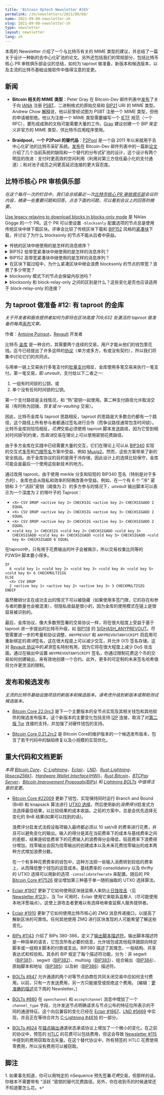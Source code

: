```yaml
---
title: 'Bitcoin Optech Newsletter #165'
permalink: /zh/newsletters/2021/09/08/
name: 2021-09-08-newsletter-zh 
slug: 2021-09-08-newsletter-zh 
type: newsletter
layout: newsletter
lang: zh
---
```


本周的 Newsletter 介绍了一个与比特币有关的 MIME 类型的建议，并总结了一篇关于设计一种新的去中心化矿池的论文。另外还包括我们的常规部分，包括比特币核心 PR 审核俱乐部会议的总结，如何为 taproot 做准备，新版本和候选版本，以及主流的比特币基础设施软件中值得注意的变更。

## 新闻
- **Bitcoin 相关的 MIME 类型**：Peter Gray 在 Bitcoin-Dev 邮件列表中[发布](https://lists.linuxfoundation.org/pipermail/bitcoin-dev/2021-August/019385.html)了关于向 [IANA](https://en.wikipedia.org/wiki/Internet_Assigned_Numbers_Authority) 注册 [PSBT](https://bitcoinops.org/en/topics/psbt/)、二进制格式的原始交易和 [BIP21](https://github.com/bitcoin/bips/blob/master/bip-0021.mediawiki) URI 的 MIME 类型。Andrew Chow [解释](https://lists.linuxfoundation.org/pipermail/bitcoin-dev/2021-August/019386.html)说，他以前曾经试图为 PSBT 注册一个 MIME 类型，但他的申请被拒绝。他认为注册一个 MIME 类型需要编写一个 [IETF](https://en.wikipedia.org/wiki/Internet_Engineering_Task_Force) 规范（一个 RFC），要形成成熟的文档可能需要大量的工作。[Gray](https://lists.linuxfoundation.org/pipermail/bitcoin-dev/2021-September/019390.html) 建议创建一个 BIP 来定义非官方的 MIME 类型，供比特币应用程序使用。

- **Braidpool，一个 P2Pool 的替代品**：[P2Pool](https://bitcointalk.org/index.php?topic=18313.0) 是一个自 2011 年以来就用于去中心化矿池的比特币采矿系统。[发布](https://lists.linuxfoundation.org/pipermail/bitcoin-dev/2021-August/019371.html)在 Bitcoin-Dev 邮件列表中的一篇新[论文](https://github.com/pool2win/braidpool/raw/main/proposal/proposal.pdf)介绍了几个当前系统的缺陷和一个替代的分布式矿池的设计，这个设计有两个明显的改进：支付时更高效的空间利用（利用对第三方信任最小化的支付通道）；和对池子成员之间更高延迟连接的更大容忍度。

## 比特币核心 PR 审核俱乐部
*在这个每月一次的栏目中，我们会总结最近一次[比特币核心 PR 审核俱乐部](https://bitcoincore.reviews/)会议的内容，摘录一些重要问题和回答。点击下面的问题，可以看到会议上的回答的摘要。*

[Use legacy relaying to download blocks in blocks-only mode](https://bitcoincore.reviews/22340) 是 Niklas Gögge 的一个 PR。这个 PR 可以使设置 `-blocksonly` 配置选项的节点总是使用传统区块中继下载区块。评审会比较了传统区块下载和 [BIP152](https://github.com/bitcoin/bips/blob/master/bip-0152.mediawiki) 风格的[紧凑块](https://bitcoinops.org/en/topics/compact-block-relay/)下载，并讨论了为什么 blocksonly 的节点不能从后者中获益。

<details><summary>传统的区块中继使用的是怎样的消息顺序？
</summary>

运行 v0.10 和更新版本的节点使用[头优先同步](https://github.com/bitcoin/bitcoin/pull/4468)：节点首先从对等节点收到一个包含区块头的 `headers` 信息。在验证区块头之后，再通过向它传输区块头的对等节点发送 `getdata(MSG_BLOCK, blockhash)` 消息来请求完整的区块。然后，对等节点会回复包含完整区块的 `block` 消息作为回应。[➚](https://bitcoincore.reviews/22340#l-49)
</details>

<details><summary>BIP152 低带宽紧凑块中继使用的是怎样的消息序列？
</summary>

对等节点通过在连接开始时发送 `sendcmpct` 来表明他们想使用紧凑块中继。低带宽紧凑块中继与传统块中继非常相似：在处理区块头后，节点使用 `getdata(MSG_CMPCT_BLOCK, blockhash)` 向其对等节点请求一个紧凑块，并收到一个 `cmpctblock` 作为响应。节点可以使用紧凑块的短码在它的内存池和缓存中寻找该区块的交易。如果还有未知交易，它可以使用 `getblocktxn` 向对等节点请求它们，并收到 `blocktxn` 消息作为响应。[➚](https://bitcoincore.reviews/22340#l-56)
</details>

<details><summary>BIP152 高带宽紧凑块中继使用的是怎样的消息序列？
</summary>

节点可以在第一次建立连接时，通过在连接开始时发送 `sendcmpct` 并将 `hb_mode`设置为 1，向对等节点请求高带宽紧凑块。这意味着对等节点可以立即发送 `cmpct` 块，而不需要先发送区块头信息或等待区块的 `getdata` 请求。如果需要，与低带宽紧凑块中继相同，节点可以使用 `getblocktxn` 和 `blocktxn` 请求和下载任何未知的区块交易。[➚](https://bitcoincore.reviews/22340#l-59)
</details>

<details><summary>在区块下载过程中，为什么紧凑区块中继会浪费 blocksonly 的节点的带宽？浪费了多少带宽？
</summary>

紧凑区块中继减少了拥有内存池的节点的带宽使用，因为他们不需要重新下载大部分的区块交易。然而，blocksonly 模式的节点不参与交易中继，通常他们的内存池是空的，这意味着它们无论如何都需要下载所有的交易。shortid、`getblocktxn` 和 `blocktxn` 的开销加起来，每个区块浪费了[大约 38kB 的带宽](https://github.com/bitcoin/bitcoin/pull/22340#issuecomment-872723147)，而 `getblocktxn` 和 `blocktxn` 消息的发送和响应也额外增加了下载区块的时间。[➚](https://bitcoincore.reviews/22340#l-82)
</details>

<details><summary>blocksonly 模式下的节点会保留内存池吗？
</summary>

虽然 blocksonly 的节点不参与交易中继，但他们仍然有一个内存池，并且由于某些原因其中可能会包含交易。例如，如果节点处于正常模式，然后在 blocksonly 模式下重新启动，那么内存池会在重新启动时持续存在。此外，任何通过钱包和客户端接口提交的交易都会被验证，并使用内存池进行转发。[➚](https://bitcoincore.reviews/22340#l-97)
</details>

<details><summary>blocksonly 和 block-relay-only 之间的区别是什么？这些变化是否也应该适用于 block-relay-only 的连接？
</summary>

Blocksonly 模式是一个节点设置，而 block-relay-only 是对等节点连接的一个属性。当一个节点以 blocksonly 模式启动时，该节点在与所有对等节点的版本握手中发送 `fRelay=false`，并断开发送任何交易相关消息的对等节点的连接。无论是否在 blocksonly 模式下，节点都可能有 block-relay-only 的连接，在这种连接下它们会忽略传入的交易和地址消息。因此，block-relay-only 连接的存在与节点的内存池内容和从紧凑块消息中重建区块的能力没有关系，所以这些变化不应该应用于 block-relay-only 连接。[➚](https://bitcoincore.reviews/22340#l-111)
</details>


## 为 taproot 做准备 #12: 有 taproot 的金库
*关于开发者和服务提供者如何为即将在区块高度 709,632 处激活的 taproot 做准备的每周[系列](https://bitcoinops.org/en/preparing-for-taproot/)文章。*

作者：[Antoine Poinsot](https://github.com/darosior)，[Revault](https://github.com/revault) 开发者

比特币 [金库](https://bitcoinops.org/en/topics/vaults/) 是一种合约，其需要两个连续的交易，用户才能从他们的钱包里花钱。迄今已经提出了许多这样的[协议](https://bitcoinops.org/en/topics/covenants/)（单方或多方，有或没有契约），所以我们将集中讨论它们的共同点。

与用单一链上交易执行多笔支付的[批量支付](https://bitcoinops.org/en/topics/payment-batching/)相反，金库使用多笔交易来执行一笔支付。第一笔交易，即 *unvault*，支付给以下二者之一:

1. 一组有时间锁的公钥，或
2. 单个没有任何时间锁的公钥。

第一个支付路径是主线情况，和 “热”密钥一起使用。第二种支付路径允许取消交易（有时称为回拨、*恢复或 re-vaulting* 交易）。

因此，比特币金库与 taproot 思路相反，taproot 的思路是大多数合约都有一个路径，这个路径上所有参与者都通过签名进行合作（而争议路径通常包含时间锁）。比特币金库则恰恰相反，*花费*交易必须使用 taproot 脚本发送路径，因为它受到相对时间锁<sup>[1](#footnote1)</sup>的约束，而*取消*交易在理论上可以使用密钥花费路径。

由于多方金库在实践中已经需要大量的交互，它们在理论上可以从 [BIP340](https://github.com/bitcoin/bips/blob/master/bip-0340.mediawiki) 实现的交互式[多签](https://bitcoinops.org/en/topics/multisignature/)和[门限签名](https://bitcoinops.org/en/topics/threshold-signature/)方案中受益，例如 [Musig2](https://bitcoinops.org/en/topics/musig/)。然而，这些方案带来了新的安全挑战。由于金库协议的目的是用于冷存储，因此设计上的选择比较保守，金库可能会是最后一个使用这些新技术的地方。

通过改用 taproot，由于使用 merkle 分支和较短的 BIP340 签名（特别是对于多方的），金库也会从隐私和效率的轻微改善中受益。例如，在一个有 6 个 "冷" 密钥和 3 个"活跃"密钥（阈值为 2）的多方参与的情况下，*unvault* 输出脚本可以表示为一个深度为 2 的带叶子的 Taproot：

- `<X> CSV DROP <active key 1> CHECKSIG <active key 2> CHECKSIGADD 2 EQUAL`
- `<X> CSV DROP <active key 2> CHECKSIG <active key 3> CHECKSIGADD 2 EQUAL`
- `<X> CSV DROP <active key 3> CHECKSIG <active key 1> CHECKSIGADD 2 EQUAL`
- `<cold key 1> CHECKSIG <cold key 2> CHECKSIGADD <cold key 3> CHECKSIGADD <cold key 4> CHECKSIGADD <cold key 5> CHECKSIGADD <cold key 6> CHECKSIGADD 6 EQUAL`

在taproot中，只有用于花费输出的叶子会被揭示，所以交易权重比同等的 P2WSH 脚本要小得多。

```
IF
  6 <cold key 1> <cold key 2> <cold key 3> <cold key 4> <cold key 5> <cold key 6> 6 CHECKMULTISIG
ELSE
  <X> CSV DROP
  2 <active key 1> <active key 2> <active key 3> 3 CHECKMULTISIG
ENDIF
```

虽然撤销分支在成功支出的情况下可以被隐藏（如果使用多签门限，它的存在和参与者的数量也会被混淆），但隐私收益是很小的，因为金库的使用模式在链上是很容易被识别的。

最后，金库协议，像大多数预签署的交易协议一样，将在很大程度上受益于基于 taproot 进一步提出的比特币升级，如 [BIP118](https://github.com/bitcoin/bips/blob/master/bip-0118.mediawiki) 的 [SIGHASH_ANYPREVOUT](https://bitcoinops.org/en/topics/sighash_anyprevout/)。尽管需要进一步的考量和协议调整，`ANYPREVOUT` 和 `ANYPREVOUTANYSCRIPT` 将启用可重新绑定的*取消*签名，这在很大程度上可以减少交互，并允许 0(1) 签名存储。这对 [Revault 协议](https://github.com/revault/practical-revault)中的*紧急*签名特别有用，因为它将在很大程度上减少 DoS 攻击面。通过在输出中设置 `ANYPREVOUTANYSCRIPT` 签名，你通过限制花费这个币的交易如何创建输出，来有效地创建一个合约。此外，更多的可定制的未来签名哈希值将允许更灵活的限制。

## 发布和候选发布
*主流的比特币基础设施项目的新版本和候选版本。请考虑升级到新版本或帮助测试候选版本。*

- [Bitcoin Core 22.0rc3](https://bitcoincore.org/bin/bitcoin-core-22.0/) 是下一个主要版本的全节点实现及其相关钱包和其他软件的候选发布版本。这个新版本的主要变化包括支持 [I2P](https://bitcoinops.org/en/topics/anonymity-networks/) 连接，取消了对[第二版 Tor](https://bitcoinops.org/en/topics/anonymity-networks/) 连接的支持，并加强了对硬件钱包的支持。

- [Bitcoin Core 0.21.2rc2](https://bitcoincore.org/bin/bitcoin-core-0.21.2/) 是 Bitcoin Core的维护版本的一个候选发布版本，包含了若干代码中的缺陷修复以及小规模的实现优化。

## 重大代码和文档更新
*本周 [Bitcoin Core](https://github.com/bitcoin/bitcoin)、[C-Lightning](https://github.com/ElementsProject/lightning)、[Eclair](https://github.com/ACINQ/eclair)、[LND](https://github.com/lightningnetwork/lnd/)、[Rust-Lightning](https://github.com/rust-bitcoin/rust-lightning)、[libsecp256k1](https://github.com/bitcoin-core/secp256k1)、[Hardware Wallet Interface(HWI)](https://github.com/bitcoin-core/HWI)、[Rust Bitcoin](https://github.com/rust-bitcoin/rust-bitcoin)、[BTCPay Server](https://bitcoinops.org/en/newsletters/2021/08/11/)、[Bitcoin Improvement Proposals(BIPs)](https://github.com/bitcoin/bips/) 和 [Lightning BOLTs](https://github.com/lightningnetwork/lightning-rfc/) 中值得注意的变更。*

- [Bitcoin Core #22009](https://github.com/bitcoin/bitcoin/issues/22009) 更新了钱包，实现保持同时运行 Branch and Bound (BnB) 和 knapsack 算法进行 [UTXO 选择](https://bitcoinops.org/en/topics/coin-selection/)，然后使用新的*浪费得分*启发式方法选择最佳结果，以比较结果的成本收益。之前的方案中，总是会优先选择无变化的 BnB 结果(如果可以找到的话)。

  浪费评分启发式法假设每项输入最终都必须以 10 sat/vB 的费率进行花费，并且可以避免变化的输出。输入的得分是其在当前费率下的成本与基线费率之间的差额，结果是较低费率下的花费输入的浪费得分会降低，较高费率下浪费得分增加。找零输出会因为找零输出的创建成本以及未来花费找零输出的成本两种方式增加浪费分数。

  在一个有多种花费费率的钱包中，这种方法把一些输入消费转到较低的费率上，从而降低整个钱包的运营成本。基线费率的 consolidatory 以及 thrifty 的 UTXO 选择可以用新的选项 `-consolidatefeerate` 来配置。随后的 PR [Bitcoin Core #17526](https://github.com/bitcoin/bitcoin/issues/17526) 提议增加第三种基于单一随机抽取的 UTXO 选择算法。

- [Eclair #1907](https://github.com/ACINQ/eclair/issues/1907) 更新了它如何使用区块链监察人来防止[日蚀攻击](https://bitcoinops.org/en/topics/eclipse-attacks/)（见 [Newsletter #123](https://bitcoinops.org/en/newsletters/2020/11/11/#eclair-1545)）。当 Tor 可用时，Eclair 使用它来联系监察人（尽可能使用本地洋葱端点）。这使上游攻击者更难以有选择地审查监察人服务提供者。

- [Eclair #1910](https://github.com/ACINQ/eclair/issues/1910) 更新了它如何使用比特币核心的 ZMQ 消息传递接口，以提高了解新区块的可靠性。任何其他使用 ZMQ 进行区块发现的人可能希望了解这些变化。

- [BIPs #1143](https://github.com/bitcoin/bips/issues/1143) 介绍了 BIPs 380-386，定义了[输出脚本描述符](https://bitcoinops.org/en/topics/output-script-descriptors/)。输出脚本描述符是一种简单的语言，它包含所有必要的信息，允许钱包或其他程序跟踪向特定脚本或一组相关脚本的付款或支出。BIP380 描述了其理念、一般结构、共享表达式和校验和。其余的 BIP 规定了每个描述符功能，分为：非 segwit（[BIP381](https://github.com/bitcoin/bips/blob/master/bip-0381.mediawiki)）、segwit（[BIP382](https://github.com/bitcoin/bips/blob/master/bip-0382.mediawiki)）、multisig（[BIP383](https://github.com/bitcoin/bips/blob/master/bip-0383.mediawiki)）、组合输出（[BIP384](https://github.com/bitcoin/bips/blob/master/bip-0384.mediawiki)）、原始脚本和地址（[BIP385](https://github.com/bitcoin/bips/blob/master/bip-0385.mediawiki)）以及树（[BIP386](https://github.com/bitcoin/bips/blob/master/bip-0386.mediawiki)）描述符。

- [BOLTs #847](https://github.com/lightningnetwork/lightning-rfc/issues/847) 允许通道的两个对等节点协商在共同关闭交易中应如何支付费用。以前，只有一方发送费用，另一方只能接受或拒绝这个费用。 [编辑：[更准确的描述](https://bitcoinops.org/en/newsletters/2021/09/15/#c-lightning-4599)见下周的 Newsletter。]

- [BOLTs #880](https://github.com/lightningnetwork/lightning-rfc/issues/880) 在 `openchannel` 和 `acceptchannel` 消息中增加了一个 `channel_type` 字段，允许发送节点明确请求与节点公布的特征位所表示的不同的通道特征。这个向后兼容的变化已经在 [Eclair #1867](https://github.com/ACINQ/eclair/issues/1867)、[LND #5669](https://github.com/lightningnetwork/lnd/pull/5669) 中实现，并且正在等待合并为 [C-Lightning #4616](https://github.com/ElementsProject/lightning/pull/4616) 的一部分。

- [BOLTs #824](https://github.com/lightningnetwork/lightning-rfc/issues/824) 在[锚点输出](https://bitcoinops.org/en/topics/anchor-outputs/)通道状态承诺协议上增加了一个微小的变化。在之前的协议中，预签的 [HTLC](https://bitcoinops.org/en/topics/htlc/) 的花费可以包括费用，但这会导致 [Newsletter #115](https://bitcoinops.org/en/newsletters/2020/09/16/#stealing-onchain-fees-from-ln-htlcs) 中提到的费用窃取攻击矢量。在这个替代协议中，所有预签的 HTLC 花费使用零费用，所以没有费用可以被窃取。

## 脚注
<a name="footnote1">1. </a>如果事先知道，你可以用特定的 nSequence 预先签署*花费*交易，但那样的话，你根本不需要带有 "活跃 "密钥的替代花费路径。另外，你在收到币的时候通常还不知道要怎么花。↩